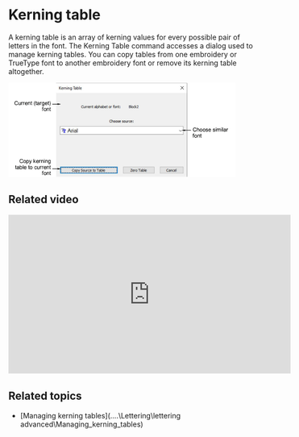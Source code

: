 # Kerning table

A kerning table is an array of kerning values for every possible pair of letters in the font. The Kerning Table command accesses a dialog used to manage kerning tables. You can copy tables from one embroidery or TrueType font to another embroidery font or remove its kerning table altogether.

![KerningTable.png](assets/KerningTable.png)

## Related video

<iframe src="https://www.youtube.com/embed/R_0M5cImKUU" frameborder="0" 
		 allow="accelerometer; autoplay; encrypted-media; gyroscope; picture-in-picture" 
		 allowfullscreen="" style="width: 560px; height: 315px;">
<p>&#160;</p>
</iframe>

## Related topics

- [Managing kerning tables](..\..\Lettering\lettering advanced\Managing_kerning_tables)
